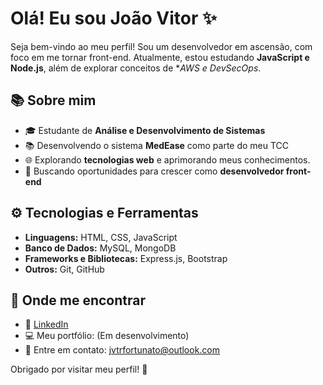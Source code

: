 # Olá! Eu sou João Vitor ✨

Seja bem-vindo ao meu perfil! Sou um desenvolvedor em ascensão, com foco em me tornar front-end. Atualmente, estou estudando **JavaScript e Node.js**, além de explorar conceitos de **AWS e DevSecOps*.

## 📚 Sobre mim
- 🎓 Estudante de **Análise e Desenvolvimento de Sistemas**
- 📚 Desenvolvendo o sistema **MedEase** como parte do meu TCC
- 🌐 Explorando **tecnologias web** e aprimorando meus conhecimentos.
- 🚀 Buscando oportunidades para crescer como **desenvolvedor front-end**

## ⚙️ Tecnologias e Ferramentas
- **Linguagens:** HTML, CSS, JavaScript
- **Banco de Dados:** MySQL, MongoDB
- **Frameworks e Bibliotecas:** Express.js, Bootstrap
- **Outros:** Git, GitHub

## 👥 Onde me encontrar
- 👤 [LinkedIn](https://www.linkedin.com/in/jvtrfortunato/)
- 💻 Meu portfólio: (Em desenvolvimento)
- 💌 Entre em contato: jvtrfortunato@outlook.com

Obrigado por visitar meu perfil! 🚀
